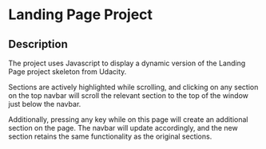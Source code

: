 # Landing Page Project

## Description

The project uses Javascript to display a dynamic version of the Landing Page project skeleton from Udacity.

Sections are actively highlighted while scrolling, and clicking on any section on the top navbar will scroll the relevant section to the top of the window just below the navbar.

Additionally, pressing any key while on this page will create an additional section on the page. The navbar will update accordingly, and the new section retains the same functionality as the original sections.
